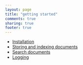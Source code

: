 ```yaml
---
layout: page
title: "getting started"
comments: true
sharing: true
footer: true
---
```

* [Installation](/getting-started/installation.html)
* [Storing and indexing documents](/getting-started/storing-and-indexing-documents.html)
* [Search documents](/getting-started/search-documents.html)
* [Logging](/getting-started/logging.html)